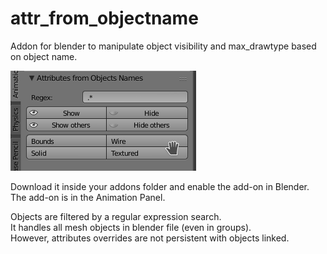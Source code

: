 # attr_from_objectname
Addon for blender to manipulate object visibility and max_drawtype based on object name.

![Attr from Objects Names](https://raw.githubusercontent.com/tnzpv/attr_from_objectname/master/images/ui.png)

Download it inside your addons folder and enable the add-on in Blender.  
The add-on is in the Animation Panel.

Objects are filtered by a regular expression search.  
It handles all mesh objects in blender file (even in groups).  
However, attributes overrides are not persistent with objects linked.  
